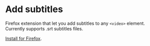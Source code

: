 # Add subtitles

Firefox extension that let you add subtitles to any `<video>` element. Currently supports .srt subtitles files.

[Install for Firefox](https://addons.mozilla.org/en-US/firefox/addon/add-subtitles/).
